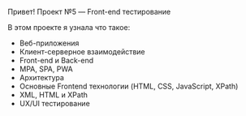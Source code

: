 Привет! Проект №5 — Front-end тестирование

В этом проекте я узнала что такое:
- Веб-приложения
- Клиент-серверное взаимодействие
- Front-end и Back-end
- MPA, SPA, PWA
- Архитектура
- Основные Frontend технологии (HTML, CSS, JavaScript, XPath)
- XML, HTML и XPath
- UX/UI тестирование
